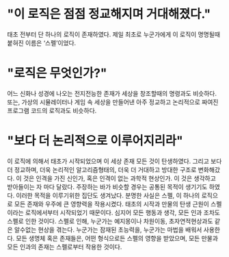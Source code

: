 # "이 로직은 점점 정교해지며 거대해졌다."
태초 전부터 단 하나의 로직이 존재하였다.
제일 최초로 누군가에게 이 로직이 명명될때 붙혀진 이름은 ‘스펠’이었다.

# "로직은 무엇인가?"
어느 신화나 성경에 나오는 전지전능한 존재가 세상을 창조할때의 명령과도 비슷하다.
또는, 가상의 시뮬레이터나 게임 속 세상을 만들어낸 아주 정교하고 논리적으로 짜여진 프로그램 코드의 로직과도 비슷하다.

# "보다 더 논리적으로 이루어지리라"
이 로직에 의해서 태초가 시작되었으며 이 세상 존재 모든 것이 탄생하였다.
그리고 보다 더 정교하며,
더욱 논리적인 알고리즘형태의,
더욱 더 거대하고 방대한 구조로 변화해갔다.
이 것은 인격을 가진 신인가, 혹은 인격이 없는 과학적 현상인가.
이 것은 생각하고 받아들이는 자 마다 달랐다.
주장하는 바가 비슷할 경우는 공통된 목적이 생기기도 하였다.
이러한 목적을 이루기위한 집단도 생겨났다.
분명한 사실은 스펠, 이 하나의 로직으로 모든 존재와 우주에 큰 영향력을 작용시켰다.
태초의 시작과 만물의 탄생 근원이 스펠이라는 로직에서부터 시작되었기 때문이다.
심지어 모든 행동과 생각, 모든 인과 조차도 스펠로 인한 것이다.
스펠로 인해, 누군가는 예지몽이나 차원이동, 초자연적현상과도 같은 알수없는 현상을 겪는다.
누군가는 잠재된 초능력을, 누군가는 마법을 배워서 사용한다.
모든 생명체 혹은 존재들은, 어떤 형식으로든 스펠의 영향을 받았으며,
모든 만물과 모든 인과의 존재는 스펠로부터 작용한 것이다.
